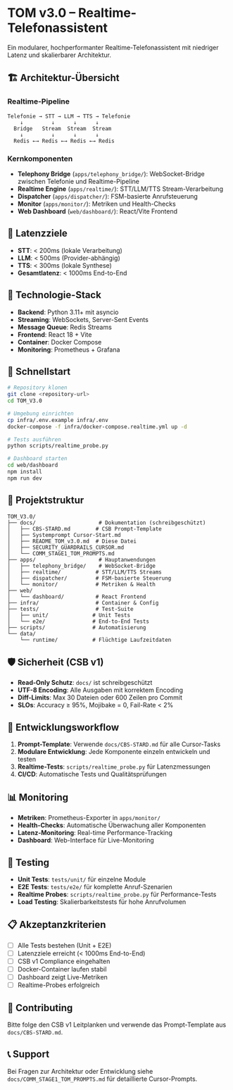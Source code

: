# TOM v3.0 – Realtime-Telefonassistent

Ein modularer, hochperformanter Realtime-Telefonassistent mit niedriger Latenz und skalierbarer Architektur.

## 🏗️ Architektur-Übersicht

### Realtime-Pipeline
```
Telefonie → STT → LLM → TTS → Telefonie
    ↓         ↓      ↓      ↓
  Bridge   Stream  Stream  Stream
    ↓         ↓      ↓      ↓
  Redis ←→ Redis ←→ Redis ←→ Redis
```

### Kernkomponenten

- **Telephony Bridge** (`apps/telephony_bridge/`): WebSocket-Bridge zwischen Telefonie und Realtime-Pipeline
- **Realtime Engine** (`apps/realtime/`): STT/LLM/TTS Stream-Verarbeitung
- **Dispatcher** (`apps/dispatcher/`): FSM-basierte Anrufsteuerung
- **Monitor** (`apps/monitor/`): Metriken und Health-Checks
- **Web Dashboard** (`web/dashboard/`): React/Vite Frontend

## 🎯 Latenzziele

- **STT**: < 200ms (lokale Verarbeitung)
- **LLM**: < 500ms (Provider-abhängig)
- **TTS**: < 300ms (lokale Synthese)
- **Gesamtlatenz**: < 1000ms End-to-End

## 🔧 Technologie-Stack

- **Backend**: Python 3.11+ mit asyncio
- **Streaming**: WebSockets, Server-Sent Events
- **Message Queue**: Redis Streams
- **Frontend**: React 18 + Vite
- **Container**: Docker Compose
- **Monitoring**: Prometheus + Grafana

## 🚀 Schnellstart

```bash
# Repository klonen
git clone <repository-url>
cd TOM_V3.0

# Umgebung einrichten
cp infra/.env.example infra/.env
docker-compose -f infra/docker-compose.realtime.yml up -d

# Tests ausführen
python scripts/realtime_probe.py

# Dashboard starten
cd web/dashboard
npm install
npm run dev
```

## 📁 Projektstruktur

```
TOM_V3.0/
├── docs/                    # Dokumentation (schreibgeschützt)
│   ├── CBS-STARD.md        # CSB Prompt-Template
│   ├── Systemprompt Cursor-Start.md
│   ├── README_TOM_v3.0.md  # Diese Datei
│   ├── SECURITY_GUARDRAILS_CURSOR.md
│   └── COMM_STAGE1_TOM_PROMPTS.md
├── apps/                    # Hauptanwendungen
│   ├── telephony_bridge/    # WebSocket-Bridge
│   ├── realtime/           # STT/LLM/TTS Streams
│   ├── dispatcher/         # FSM-basierte Steuerung
│   └── monitor/            # Metriken & Health
├── web/
│   └── dashboard/          # React Frontend
├── infra/                  # Container & Config
├── tests/                  # Test-Suite
│   ├── unit/              # Unit Tests
│   └── e2e/               # End-to-End Tests
├── scripts/               # Automatisierung
└── data/
    └── runtime/           # Flüchtige Laufzeitdaten
```

## 🛡️ Sicherheit (CSB v1)

- **Read-Only Schutz**: `docs/` ist schreibgeschützt
- **UTF-8 Encoding**: Alle Ausgaben mit korrektem Encoding
- **Diff-Limits**: Max 30 Dateien oder 600 Zeilen pro Commit
- **SLOs**: Accuracy ≥ 95%, Mojibake = 0, Fail-Rate < 2%

## 🔄 Entwicklungsworkflow

1. **Prompt-Template**: Verwende `docs/CBS-STARD.md` für alle Cursor-Tasks
2. **Modulare Entwicklung**: Jede Komponente einzeln entwickeln und testen
3. **Realtime-Tests**: `scripts/realtime_probe.py` für Latenzmessungen
4. **CI/CD**: Automatische Tests und Qualitätsprüfungen

## 📊 Monitoring

- **Metriken**: Prometheus-Exporter in `apps/monitor/`
- **Health-Checks**: Automatische Überwachung aller Komponenten
- **Latenz-Monitoring**: Real-time Performance-Tracking
- **Dashboard**: Web-Interface für Live-Monitoring

## 🧪 Testing

- **Unit Tests**: `tests/unit/` für einzelne Module
- **E2E Tests**: `tests/e2e/` für komplette Anruf-Szenarien
- **Realtime Probes**: `scripts/realtime_probe.py` für Performance-Tests
- **Load Testing**: Skalierbarkeitstests für hohe Anrufvolumen

## 📋 Akzeptanzkriterien

- [ ] Alle Tests bestehen (Unit + E2E)
- [ ] Latenzziele erreicht (< 1000ms End-to-End)
- [ ] CSB v1 Compliance eingehalten
- [ ] Docker-Container laufen stabil
- [ ] Dashboard zeigt Live-Metriken
- [ ] Realtime-Probes erfolgreich

## 🤝 Contributing

Bitte folge den CSB v1 Leitplanken und verwende das Prompt-Template aus `docs/CBS-STARD.md`.

## 📞 Support

Bei Fragen zur Architektur oder Entwicklung siehe `docs/COMM_STAGE1_TOM_PROMPTS.md` für detaillierte Cursor-Prompts.
